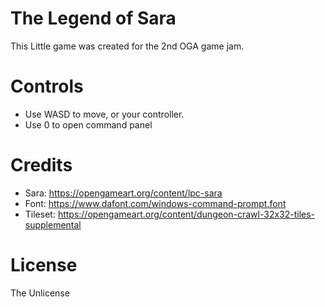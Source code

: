 # The Legend of Sara

This Little game was created for the 2nd OGA game jam.

# Controls

- Use WASD to move, or your controller. 
- Use 0 to open command panel

# Credits

- Sara: https://opengameart.org/content/lpc-sara
- Font: https://www.dafont.com/windows-command-prompt.font
- Tileset: https://opengameart.org/content/dungeon-crawl-32x32-tiles-supplemental

# License
The Unlicense
